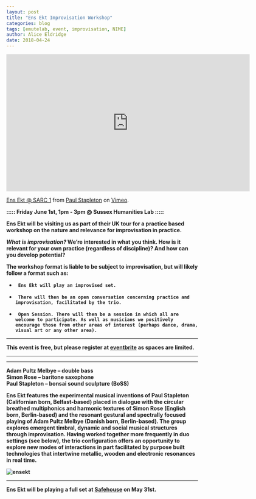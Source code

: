 ```yaml
---
layout: post
title: "Ens Ekt Improvisation Workshop"
categories: blog
tags: [emutelab, event, improvisation, NIME]
author: Alice Eldridge
date: 2018-04-24
---
```



<iframe src="https://player.vimeo.com/video/260582432" width="640" height="360" frameborder="0" webkitallowfullscreen mozallowfullscreen allowfullscreen></iframe>
<p><a href="https://vimeo.com/260582432">Ens Ekt @ SARC 1</a> from <a href="https://vimeo.com/user7828804">Paul Stapleton</a> on <a href="https://vimeo.com">Vimeo</a>.</p>


<b> :::::  Friday June 1st,  1pm - 3pm @ Sussex Humanities Lab :::::   <b>

Ens Ekt will be visiting us as part of their UK tour for a practice based workshop on the nature and relevance for improvisation in practice.


*What is improvisation?*  We’re interested in what you think. How is it relevant for your own practice (regardless of discipline)? And how can you develop potential?

The workshop format is liable to be subject to improvisation, but will likely follow a format such as:

-      Ens Ekt will play an improvised set.
-      There will then be an open conversation concerning practice and improvisation, facilitated by the trio.
-      Open Session. There will then be a session in which all are welcome to participate. As well as musicians we positively encourage those from other areas of interest (perhaps dance, drama, visual art or any other area).


----
This event is free, but please register at [eventbrite](https://www.eventbrite.co.uk/e/ens-ekt-improvisation-workshop-emute-lab-tickets-45646588174) as spaces are limited.


----
----


**Adam Pultz Melbye** – double bass<br />
**Simon Rose** – baritone saxophone<br />
**Paul Stapleton** – bonsai sound sculpture (BoSS)  <br />


Ens Ekt features the experimental musical inventions of Paul Stapleton (Californian born, Belfast-based) placed in dialogue with the circular breathed multiphonics and harmonic textures of Simon Rose (English born, Berlin-based) and the resonant gestural and spectrally focused playing of Adam Pultz Melbye (Danish born, Berlin-based). The group explores emergent timbral, dynamic and social musical structures through improvisation. Having worked together more frequently in duo settings (see below), the trio configuration offers an opportunity to explore new modes of interactions in part facilitated by purpose built technologies that intertwine metallic, wooden and electronic resonances in real time.

![ensekt](http://www.paulstapleton.net/wp-content/uploads/2017/09/Ens-Ekt-01-900x450.jpg)

----

Ens Ekt will be playing a full set at [Safehouse](http://safehousebrighton.co.uk/2018/05/31/ens-ekt/) on May 31st.
